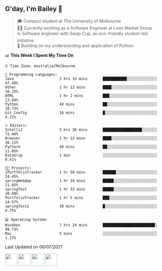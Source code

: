 ## G'day, I'm Bailey 👋

> 🎓 Compsci student at The University of Melbourne <br>
> 👨‍💻 Currently working as a Software Engineer at Loan Market Group <br>
> ☕️ Software engineer with Swap Cup, an eco-friendly student-led initiative <br>
> 🌱 Building on my understanding and application of Python

<!--START_SECTION:waka-->
📊 **This Week I Spent My Time On** 

```text
⌚︎ Time Zone: Australia/Melbourne

💬 Programming Languages: 
Java                     3 hrs 33 mins       ███████████░░░░░░░░░░░░░░   47.49% 
Other                    1 hr 13 mins        ████░░░░░░░░░░░░░░░░░░░░░   16.25% 
HTML                     1 hr 2 mins         ███░░░░░░░░░░░░░░░░░░░░░░   13.94% 
Python                   48 mins             ██░░░░░░░░░░░░░░░░░░░░░░░   10.73% 
Git Config               18 mins             █░░░░░░░░░░░░░░░░░░░░░░░░   4.21%

🔥 Editors: 
IntelliJ                 5 hrs 26 mins       ██████████████████░░░░░░░   72.44% 
Browser                  1 hr 12 mins        ████░░░░░░░░░░░░░░░░░░░░░   16.11% 
PyCharm                  49 mins             ██░░░░░░░░░░░░░░░░░░░░░░░   11.05% 
DataGrip                 1 min               ░░░░░░░░░░░░░░░░░░░░░░░░░   0.41%

🐱‍💻 Projects: 
jPortfolioTracker        1 hr 50 mins        ██████░░░░░░░░░░░░░░░░░░░   24.45% 
springWebApp             1 hr 34 mins        █████░░░░░░░░░░░░░░░░░░░░   21.05% 
springTest               1 hr 33 mins        █████░░░░░░░░░░░░░░░░░░░░   20.68% 
PortfolioTracker         1 hr 5 mins         ███░░░░░░░░░░░░░░░░░░░░░░   14.57% 
springTest2              30 mins             █░░░░░░░░░░░░░░░░░░░░░░░░   6.75%

💻 Operating System: 
Windows                  7 hrs 24 mins       ████████████████████████░   98.73% 
Mac                      5 mins              ░░░░░░░░░░░░░░░░░░░░░░░░░   1.27%

```


 Last Updated on 06/07/2021
<!--END_SECTION:waka-->

[<img height="40px" src="https://img.icons8.com/ios-filled/2x/linkedin.png">](https://linkedin.com/in/baileybutler1)
[<img height="40px" src="https://img.icons8.com/ios-filled/2x/github.png">](https://github.com/baely)
[<img height="40px" src="https://img.icons8.com/ios-filled/2x/salesforce.png">](https://trailblazer.me/id/baileybutler)
[<img height="40px" src="https://img.icons8.com/ios-filled/2x/instagram.png">](https://instagram.com/bae1y)
